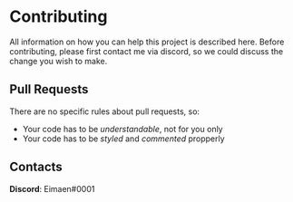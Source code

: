 # Contributing
All information on how you can help this project is described here. Before contributing, please first contact me via discord, so we could
discuss the change you wish to make.

## Pull Requests
There are no specific rules about pull requests, so:
- Your code has to be *understandable*, not for you only
- Your code has to be *styled* and *commented* propperly

## Contacts
**Discord**: Eimaen#0001
